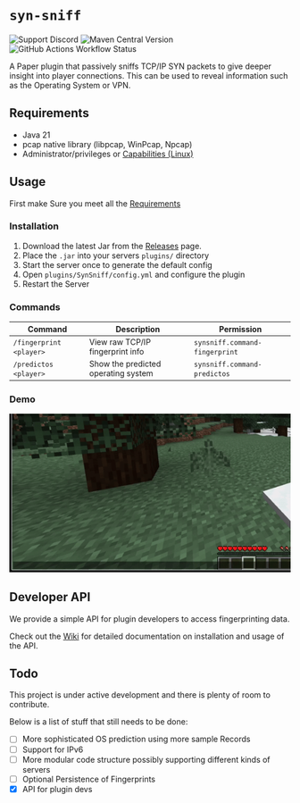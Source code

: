 
# `syn-sniff`
![Support Discord](https://img.shields.io/discord/850134191232647229?style=flat&label=Support%20Discord&color=%237289da&link=https%3A%2F%2Fdiscord.gg%2FAUK3HkFWQ9)
![Maven Central Version](https://img.shields.io/maven-central/v/io.github.duckulus/syn-sniff?link=https%3A%2F%2Fcentral.sonatype.com%2Fartifact%2Fio.github.duckulus%2Fsyn-sniff%2Foverview)
![GitHub Actions Workflow Status](https://img.shields.io/github/actions/workflow/status/Duckulus/syn-sniff/build.yml)


A Paper plugin that passively sniffs TCP/IP SYN packets to give deeper insight into player connections. 
This can be used to reveal information such as the Operating System or VPN.

## Requirements
- Java 21
- pcap native library (libpcap, WinPcap, Npcap)
- Administrator/privileges or [Capabilities (Linux)](./docs/capabilities.md)

## Usage

First make Sure you meet all the [Requirements](#requirements)

### Installation
1. Download the latest Jar from the [Releases](https://github.com/Duckulus/syn-sniff/releases) page.
2. Place the `.jar` into your servers `plugins/` directory
3. Start the server once to generate the default config
4. Open `plugins/SynSniff/config.yml` and configure the plugin
5. Restart the Server

### Commands

| Command                 | Description                         | Permission                |
|-------------------------|-------------------------------------|---------------------------|
| `/fingerprint <player>` | View raw TCP/IP fingerprint info    | `synsniff.command-fingerprint`    |
| `/predictos <player>`   | Show the predicted operating system | `synsniff.command-predictos`      |

### Demo
![Demo](./assets/demo.gif)


## Developer API

We provide a simple API for plugin developers to access fingerprinting data.

Check out the [Wiki](https://github.com/Duckulus/syn-sniff/wiki/) for detailed documentation on installation and usage of the API.

## Todo

This project is under active development and there is plenty of room to contribute.

Below is a list of stuff that still needs to be done:

- [ ] More sophisticated OS prediction using more sample Records
- [ ] Support for IPv6
- [ ] More modular code structure possibly supporting different kinds of servers
- [ ] Optional Persistence of Fingerprints
- [x] API for plugin devs
